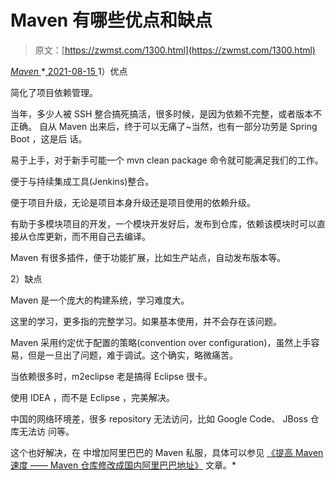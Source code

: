 <!--yml
category: 未分类
date: 0001-01-01 00:00:00
--->

# Maven 有哪些优点和缺点

> 原文：[https://zwmst.com/1300.html](https://zwmst.com/1300.html)

   [ *Maven* ](https://zwmst.com/maven)*[ <time datetime="2021-08-15T10:59:14+08:00"> 2021-08-15 </time> ](https://zwmst.com/1300.html)  1）优点

简化了项目依赖管理。

当年，多少人被 SSH 整合搞死搞活，很多时候，是因为依赖不完整，或者版本不正确。 自从 Maven 出来后，终于可以无痛了~当然，也有一部分功劳是 Spring Boot ，这是后 话。

易于上手，对于新手可能一个 mvn clean package 命令就可能满足我们的工作。

便于与持续集成工具(Jenkins)整合。

便于项目升级，无论是项目本身升级还是项目使用的依赖升级。

有助于多模块项目的开发，一个模块开发好后，发布到仓库，依赖该模块时可以直接从仓库更新，而不用自己去编译。

Maven 有很多插件，便于功能扩展，比如生产站点，自动发布版本等。

2）缺点

Maven 是一个庞大的构建系统，学习难度大。

这里的学习，更多指的完整学习。如果基本使用，并不会存在该问题。

Maven 采用约定优于配置的策略(convention over configuration)，虽然上手容易，但是一旦出了问题，难于调试。这个确实，略微痛苦。

当依赖很多时，m2eclipse 老是搞得 Eclipse 很卡。

使用 IDEA ，而不是 Eclipse ，完美解决。

中国的网络环境差，很多 repository 无法访问，比如 Google Code、 JBoss 仓库无法访 问等。

这个也好解决，在 中增加阿里巴巴的 Maven 私服，具体可以参见 [《提高 Maven 速度 —— Maven 仓库修改成国内阿里巴巴地址》](https://my.oschina.net/af8991/blog/833513) 文章。*